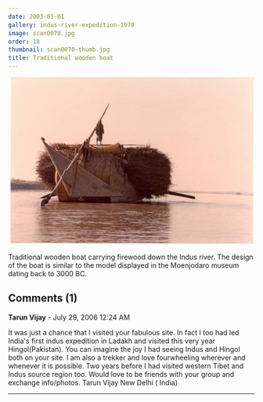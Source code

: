 ```yaml
---
date: 2003-01-01
gallery: indus-river-expedition-1978
image: scan0070.jpg
order: 18
thumbnail: scan0070-thumb.jpg
title: Traditional wooden boat
---
```


![Traditional wooden boat](./scan0070.jpg)

Traditional wooden boat carrying firewood down the Indus river. The design of the boat is similar to the model displayed in the Moenjodaro museum dating back to 3000 BC.

<div id="comments">

## Comments (1)

**Tarun Vijay** - July 29, 2006 12:24 AM

It was just a chance that I visited your fabulous site. In fact I too had led India's first indus expedition in Ladakh and visited this very year Hingol(Pakistan). You can imagine the joy I had seeing Indus and Hingol both on your site. I am also a trekker and love fourwheeling wherever and whenever it is possible. Two years before I had visited western Tibet and Indus source region too. Would love to be friends with your group and exchange info/photos.
Tarun Vijay
New Delhi ( India)

---

</div>